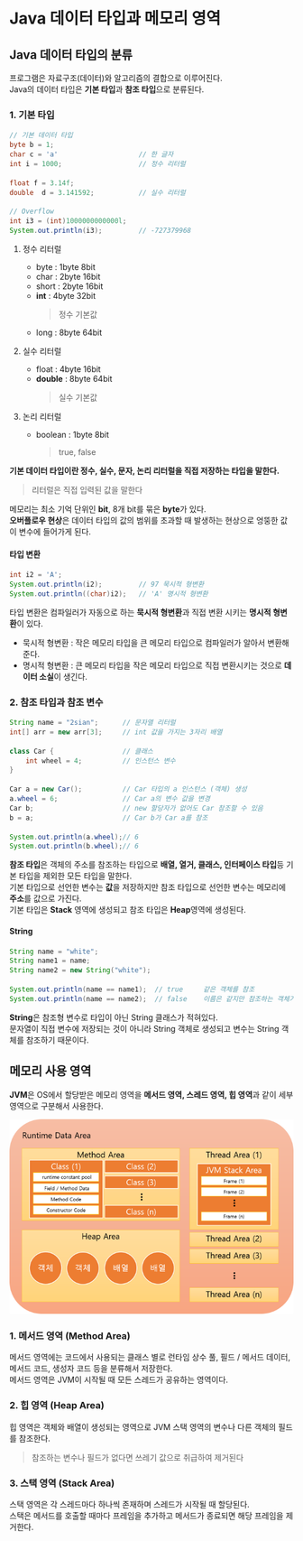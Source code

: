 # Java 데이터 타입과 메모리 영역

## Java 데이터 타입의 분류

프로그램은 자료구조(데이터)와 알고리즘의 결합으로 이루어진다.	
Java의 데이터 타입은 **기본 타입**과 **참조 타입**으로 분류된다.

### 1. 기본 타입

```java
// 기본 데이터 타입
byte b = 1;
char c = 'a'					// 한 글자
int i = 1000;					// 정수 리터럴

float f = 3.14f;
double	d = 3.141592;			// 실수 리터럴

// Overflow
int i3 = (int)1000000000000l;
System.out.println(i3);			// -727379968 
```

1. 정수 리터럴
	- byte : 1byte 8bit
	- char : 2byte 16bit
	- short : 2byte 16bit
	- **int** : 4byte 32bit
		> 정수 기본값
	- long : 8byte 64bit

2. 실수 리터럴
	- float : 4byte 16bit
	- **double** : 8byte 64bit
		> 실수 기본값

3. 논리 리터럴
	- boolean : 1byte 8bit
		> true, false

**기본 데이터 타입이란 정수, 실수, 문자, 논리 리터럴을 직접 저장하는 타입을 말한다.**
> 리터럴은 직접 입력된 값을 말한다	

메모리는 최소 기억 단위인 **bit**, 8개 bit를 묶은 **byte**가 있다.	
**오버플로우 현상**은 데이터 타입의 값의 범위를 초과할 때 발생하는 현상으로 엉뚱한 값이 변수에 들어가게 된다.

#### 타입 변환

```java
int i2 = 'A';			
System.out.println(i2); 		// 97 묵시적 형변환
System.out.println((char)i2);	// 'A' 명시적 형변환
```

타입 변환은 컴파일러가 자동으로 하는 **묵시적 형변환**과 직접 변환 시키는 **명시적 형변환**이 있다.		
- 묵시적 형변환 : 작은 메모리 타입을 큰 메모리 타입으로 컴파일러가 알아서 변환해준다.		
- 명시적 형변환 : 큰 메모리 타입을 작은 메모리 타입으로 직접 변환시키는 것으로 **데이터 소실**이 생긴다.


### 2. 참조 타입과 참조 변수

```java
String name = "2sian";		// 문자열 리터럴
int[] arr = new arr[3];		// int 값을 가지는 3자리 배열 

class Car {					// 클래스
	int wheel = 4;			// 인스턴스 변수
}

Car a = new Car();			// Car 타입의 a 인스턴스 (객체) 생성
a.wheel = 6;				// Car a의 변수 값을 변경
Car b;						// new 할당자가 없어도 Car 참조할 수 있음
b = a;						// Car b가 Car a를 참조

System.out.println(a.wheel);// 6
System.out.println(b.wheel);// 6
```

**참조 타입**은 객체의 주소를 참조하는 타입으로 **배열, 열거, 클래스, 인터페이스 타입**등 기본 타입을 제외한 모든 타입을 말한다.	
기본 타입으로 선언한 변수는 **값**을 저장하지만 참조 타입으로 선언한 변수는 메모리에 **주소**를 값으로 가진다.	
기본 타입은 **Stack** 영역에 생성되고 참조 타입은 **Heap**영역에 생성된다.

#### String

```java
String name = "white";
String name1 = name;
String name2 = new String("white");

System.out.println(name == name1);	// true		같은 객체를 참조
System.out.println(name == name2);	// false	이름은 같지만 참조하는 객체가 다름
```

**String**은 참조형 변수로 타입이 아닌 String 클래스가 적혀있다.	
문자열이 직접 변수에 저장되는 것이 아니라 String 객체로 생성되고 변수는 String 객체를 참조하기 때문이다.

## 메모리 사용 영역

**JVM**은 OS에서 할당받은 메모리 영역을 **메서드 영역, 스레드 영역, 힙 영역**과 같이 세부 영역으로 구분해서 사용한다.

![java_datatype_01](./images/java_datatype_01.png)

### 1. 메서드 영역 (Method Area)

메서드 영역에는 코드에서 사용되는 클래스 별로 런타임 상수 풀, 필드 / 메서드 데이터, 메서드 코드, 생성자 코드 등을 분류해서 저장한다.		
메서드 영역은 JVM이 시작될 때 모든 스레드가 공유하는 영역이다.

### 2. 힙 영역 (Heap Area)

힙 영역은 객체와 배열이 생성되는 영역으로 JVM 스택 영역의 변수나 다른 객체의 필드를 참조한다.	
> 참조하는 변수나 필드가 없다면 쓰레기 값으로 취급하여 제거된다

### 3. 스택 영역 (Stack Area)

스택 영역은 각 스레드마다 하나씩 존재하며 스레드가 시작될 때 할당된다.	
스택은 메서드를 호출할 때마다 프레임을 추가하고 메서드가 종료되면 해당 프레임을 제거한다.
